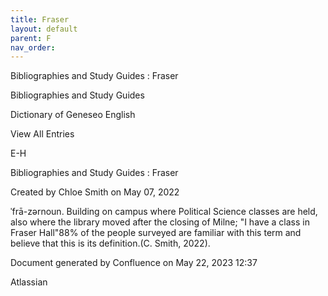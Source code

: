 ```yaml
---
title: Fraser
layout: default
parent: F
nav_order:
---
```


Bibliographies and Study Guides : Fraser

Bibliographies and Study Guides

Dictionary of Geneseo English

View All Entries

E-H

Bibliographies and Study Guides : Fraser

Created by  Chloe Smith on May 07, 2022

ˈfrā-zərnoun. Building on campus where Political Science classes are held, also where the library moved after the closing of Milne; &quot;I have a class in Fraser Hall&quot;88% of the people surveyed are familiar with this term and believe that this is its definition.(C. Smith, 2022).

Document generated by Confluence on May 22, 2023 12:37

Atlassian
